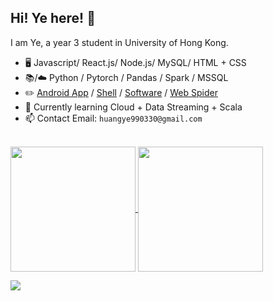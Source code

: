 ## Hi! Ye here! :wave:




<!--
![Ye's GitHub stats][<img>](https://github-readme-stats.vercel.app/api?username=yhuang1berta&show_icons=true&theme=transparent)

[![Top Langs](https://github-readme-stats.vercel.app/api/top-langs/?username=yhuang1berta&layout=compact)](https://github.com/yhuang1berta/github-readme-stats)

![Leetcode Stats](https://leetcard.jacoblin.cool/JacobLinCool)
-->


I am Ye, a year 3 student in University of Hong Kong.

- :desktop_computer: Javascript/ React.js/ Node.js/ MySQL/ HTML + CSS
- :books:/:cloud: Python / Pytorch / Pandas / Spark / MSSQL
- :pencil2: [Android App](https://github.com/Henryyy-Hung/HKU-COMP3330-AGrade) / [Shell](https://github.com/Henryyy-Hung/HKU-COMP3230-Shell) / [Software](https://github.com/Henryyy-Hung/HKU-COMP3278-StudentCenter) / [Web Spider](https://github.com/Henryyy-Hung/Web-Crawler-of-Chinese-Fiction)
- :seedling: Currently learning Cloud + Data Streaming + Scala
- 📫 Contact Email: `huangye990330@gmail.com`
<br>


<a href="https://github.com/yhuang1berta/github-readme-stats">
  <img height=200 align="center" src="https://github-readme-stats.vercel.app/api?username=yhuang1berta&hide_border=true&show_icons=true&theme=transparent" />
</a>
<a href="https://github.com/yhuang1berta/convoychat">
  <img height=200 align="center" src="https://github-readme-stats.vercel.app/api/top-langs?username=yhuang1berta&layout=compact&langs_count=8&card_width=320&theme=transparent&hide_border=true" />
</a>

![](https://leetcard.jacoblin.cool/lapor?ext=activity)


